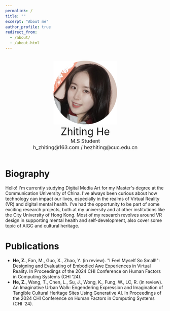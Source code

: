 ```yaml
---
permalink: /
title: ""
excerpt: "About me"
author_profile: true
redirect_from: 
  - /about/
  - /about.html
---
```

<br>
<div align="center"><img src='/images/Personal Photo.png' width="200px"></div>
<center><font size="6" >Zhiting He</font></center>
<center><font size="3" >M.S Student</font></center>
<center><font size="3" >h_zhiting@163.com  /  hezhiting@cuc.edu.cn</font></center>
<br>

# Biography

Hello! I'm currently studying Digital Media Art for my Master's degree at the Communication University of China. I've always been curious about how technology can impact our lives, especially in the realms of Virtual Reality (VR) and digital mental health. I've had the opportunity to be part of some exciting research projects, both at my university and at other institutions like the City University of Hong Kong. Most of my research revolves around VR design in supporting mental health and self-development, also cover some topic of AIGC and cultural heritage.

# Publications
- **He, Z.**, Fan, M., Guo, X., Zhao, Y. (in review). "I Feel Myself So Small!": Designing and Evaluating of Embodied Awe Experiences in Virtual Reality. In Proceedings of the 2024 CHI Conference on Human Factors in Computing Systems (CHI ’24).
- **He, Z.**, Wang, T., Chen, L., Su, J., Wong, K., Fung, W., LC, R. (in review). An Imaginative Urban Walk: Engendering Expression and Imagination of Tangible Cultural Heritage Sites Using Generative AI. In Proceedings of the 2024 CHI Conference on Human Factors in Computing Systems (CHI ’24).
